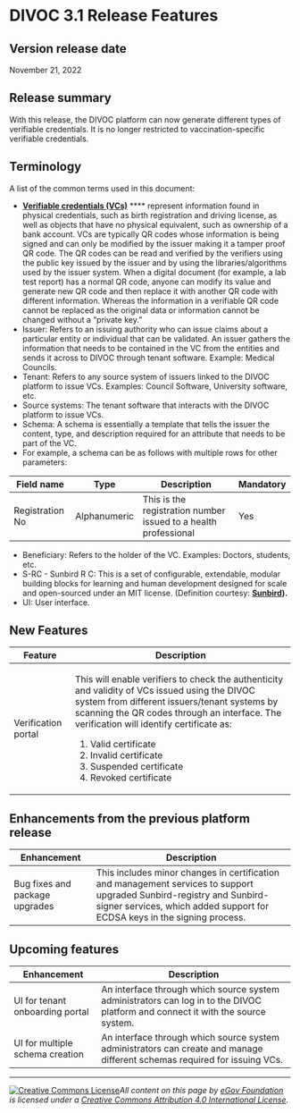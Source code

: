 # DIVOC 3.1 Release Features

## Version release date

November 21, 2022

## Release summary&#x20;

With this release, the DIVOC platform can now generate different types of verifiable credentials. It is no longer restricted to vaccination-specific verifiable credentials.

## Terminology

A list of the common terms used in this document:

* [**Verifiable credentials (VCs)**](https://www.w3.org/TR/vc-data-model/) **** represent information found in physical credentials, such as birth registration and driving license, as well as objects that have no physical equivalent, such as ownership of a bank account. VCs are typically QR codes whose information is being signed and can only be modified by the issuer making it a tamper proof QR code. The QR codes can be read and verified by  the verifiers using the public key issued by the issuer and by using the libraries/algorithms used by the issuer system. When a digital document (for example, a lab test report) has a normal QR code, anyone can modify its value and generate new QR code and then replace it with another QR code with different information. Whereas the information in a verifiable QR code cannot be replaced as the original data or information cannot be changed without a “private key.”
* Issuer: Refers to an issuing authority who can issue claims about a particular entity or individual that can be validated. An issuer gathers the information that needs to be contained in the VC from the entities and sends it across to DIVOC through tenant software. Example: Medical Councils.
* Tenant: Refers to any source system of issuers linked to the DIVOC platform to issue VCs. Examples: Council Software, University software, etc.
* Source systems: The tenant software that interacts with the DIVOC platform to issue VCs.
* Schema: A schema is essentially a template that tells the issuer the content, type, and description required for an attribute that needs to be part of the VC.
* For example, a schema can be as follows with multiple rows for other parameters:

| Field name      | Type         | Description                                                     | Mandatory |
| --------------- | ------------ | --------------------------------------------------------------- | --------- |
| Registration No | Alphanumeric | This is the registration number issued to a health professional | Yes       |

* Beneficiary: Refers to the holder of the VC. Examples: Doctors, students, etc.
* S-RC - Sunbird R C: This is a set of configurable, extendable, modular building blocks for learning and human development designed for scale and open-sourced under an MIT license. (Definition courtesy: [**Sunbird**](https://sunbird.org/about-us)**).**
* UI: User interface.

## New Features

| Feature             | Description                                                                                                                                                                                                                                                                                                                                                                     |
| ------------------- | ------------------------------------------------------------------------------------------------------------------------------------------------------------------------------------------------------------------------------------------------------------------------------------------------------------------------------------------------------------------------------- |
| Verification portal | <p>This will enable verifiers to check the authenticity and validity of VCs issued using the DIVOC system from different issuers/tenant systems by scanning the QR codes through an interface. The verification will identify certificate as:  </p><ol><li>Valid certificate </li><li>Invalid certificate </li><li>Suspended certificate </li><li>Revoked certificate</li></ol> |

## **Enhancements from the previous platform release**

| Enhancement                    | Description                                                                                                                                                                                       |
| ------------------------------ | ------------------------------------------------------------------------------------------------------------------------------------------------------------------------------------------------- |
| Bug fixes and package upgrades | This includes minor changes in certification and management services to support upgraded Sunbird-registry and Sunbird-signer services, which added support for ECDSA keys in the signing process. |

## **Upcoming features**

| Enhancement                     | Description                                                                                                                     |
| ------------------------------- | ------------------------------------------------------------------------------------------------------------------------------- |
| UI for tenant onboarding portal | An interface through which source system administrators can log in to the DIVOC platform and connect it with the source system. |
| UI for multiple schema creation | An interface through which source system administrators can create and manage different schemas required for issuing VCs.       |

****

[![Creative Commons License](https://i.creativecommons.org/l/by/4.0/80x15.png)](http://creativecommons.org/licenses/by/4.0/)_All content on this page by_ [_eGov Foundation_](https://egov.org.in/) _is licensed under a_ [_Creative Commons Attribution 4.0 International License_](http://creativecommons.org/licenses/by/4.0/)_._
